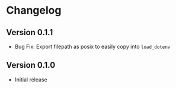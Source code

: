 # Changelog

## Version 0.1.1
- Bug Fix: Export filepath as posix to easily copy into `load_dotenv`

## Version 0.1.0
- Initial release
